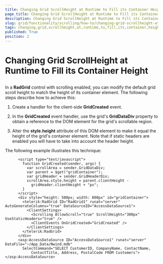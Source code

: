 ```yaml
---
title: Changing Grid ScrollHeight at Runtime to Fill its Container Height
page_title: Changing Grid ScrollHeight at Runtime to Fill its Container Height | RadGrid for ASP.NET AJAX Documentation
description: Changing Grid ScrollHeight at Runtime to Fill its Container Height
slug: grid/functionality/scrolling/how-to/changing-grid-scrollheight-at-runtime-to-fill-its-container-height
tags: changing,grid,scrollheight,at,runtime,to,fill,its,container,height
published: True
position: 2
---
```


# Changing Grid ScrollHeight at Runtime to Fill its Container Height



## 

In a **RadGrid** control with scrolling enabled, you can modify the default grid scroll height to match the height of its container element. The following steps describe how to achieve this:

1. Create a handler for the client-side **GridCreated** event.

1. In the **GridCreated** event handler, use the grid's **GridDataDiv** property to obtain a reference to the DOM element for the grid's scrollable region.

1. Alter the **style.height** attribute of this DOM element to make it equal the height of the grid's container element. Note that if static headers are enabled you will have to take into account the header height.

The following example illustrates this technique:

````ASPNET
	  <script type="text/javascript">
	    function GridCreated(sender, args) {
	      var scrollArea = sender.GridDataDiv;
	      var parent = $get("gridContainer");
	      var gridHeader = sender.GridHeaderDiv;
	      scrollArea.style.height = parent.clientHeight -
	        gridHeader.clientHeight + "px";
	    }
	  </script>
	  <div style="height: 500px; width: 800px" id="gridContainer">
	    <telerik:RadGrid ID="RadGrid1" runat="server" AutoGenerateColumns="true" DataSourceID="AccessDataSource1">
	      <ClientSettings>
	        <Scrolling AllowScroll="true" ScrollHeight="300px" UseStaticHeaders="true" />
	        <ClientEvents OnGridCreated="GridCreated" />
	      </ClientSettings>
	    </telerik:RadGrid>
	  </div>
	  <asp:AccessDataSource ID="AccessDataSource1" runat="server" DataFile="~/App_Data/Nwind.mdb"
	    SelectCommand="SELECT CustomerID, CompanyName, ContactName,
	        ContactTitle, Address, PostalCode FROM Customers"></asp:AccessDataSource>
````


